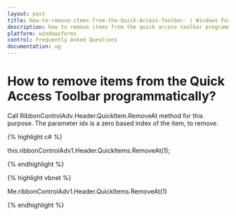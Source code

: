 ```yaml
---
layout: post
title: How-to-remove-items-from-the-Quick-Access-Toolbar- | Windows Forms | Syncfusion
description: how to remove items from the quick access toolbar programmatically?
platform: windowsforms
control: Frequently Asked Questions
documentation: ug
---
```


# How to remove items from the Quick Access Toolbar programmatically?

Call RibbonControlAdv.Header.QuickItem.RemoveAt method for this purpose. The parameter idx is a zero based index of the item, to remove.

{% highlight c# %}

this.ribbonControlAdv1.Header.QuickItems.RemoveAt(1);

{% endhighlight  %}

{% highlight vbnet %}

Me.ribbonControlAdv1.Header.QuickItems.RemoveAt(1)

{% endhighlight  %}
